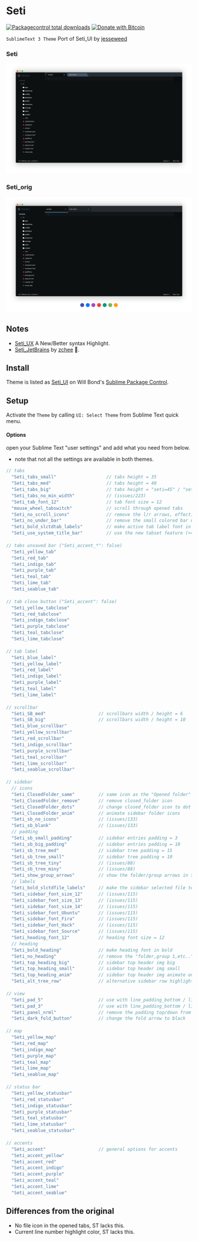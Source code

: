 # Seti

[![Packagecontrol total downloads](https://img.shields.io/packagecontrol/dt/Seti_UI.svg)](https://packagecontrol.io/packages/Seti_UI/)
[![Donate with Bitcoin](https://en.cryptobadges.io/badge/micro/16ri7Hh848bw7vxbEevKHFuHXLmsV8Vc9L)](https://en.cryptobadges.io/donate/16ri7Hh848bw7vxbEevKHFuHXLmsV8Vc9L)

`SublimeText 3 Theme` Port of Seti_UI by [jesseweed](https://github.com/jesseweed/seti-ui)

### Seti

![Seti Screenshot](./Resource/screenshot-1.png)

### Seti_orig

![Seti Screenshot](./Resource/screenshot-2.png)

## Notes

* [Seti_UX](https://sublime.wbond.net/packages/Seti_UX) A New/Better syntax Highlight.
* [Seti_JetBrains](https://github.com/zchee/Seti_JetBrains) by [zchee](https://github.com/zchee) :tophat:.

## Install

Theme is listed as [Seti_UI](https://packagecontrol.io/packages/Seti_UI) on Will Bond's [Sublime Package Control](https://packagecontrol.io).

## Setup

Activate the `Theme` by calling `UI: Select Theme` from Sublime Text quick menu.

#### Options

open your Sublime Text "user settings" and add what you need from below.
* note that not all the settings are available in both themes.

```js
// tabs
  "Seti_tabs_small"                   // tabs height = 35
  "Seti_tabs_med"                     // tabs height = 40
  "Seti_tabs_big"                     // tabs height = "seti=45" / "seti_orig=54"
  "Seti_tabs_no_min_width"            // (issues/223)
  "Seti_tab_font_12"                  // tab font size = 12
  "mouse_wheel_tabswitch"             // scroll through opened tabs
  "Seti_no_scroll_icons"              // remove the l/r arrows, effective when ("enable_tab_scrolling": true)
  "Seti_no_under_bar"                 // remove the small colored bar under the un-saved tabs "not available with accents"
  "Seti_bold_slctdtab_labels"         // make active tab label font in bold
  "Seti_use_system_title_bar"         // use the new tabset feature (>=3127)

// tabs unsaved bar ("Seti_accent_*": false)
  "Seti_yellow_tab"
  "Seti_red_tab"
  "Seti_indigo_tab"
  "Seti_purple_tab"
  "Seti_teal_tab"
  "Seti_lime_tab"
  "Seti_seablue_tab"

// tab close button ("Seti_accent": false)
  "Seti_yellow_tabclose"
  "Seti_red_tabclose"
  "Seti_indigo_tabclose"
  "Seti_purple_tabclose"
  "Seti_teal_tabclose"
  "Seti_lime_tabclose"

// tab label
  "Seti_blue_label"
  "Seti_yellow_label"
  "Seti_red_label"
  "Seti_indigo_label"
  "Seti_purple_label"
  "Seti_teal_label"
  "Seti_lime_label"

// scrollbar
  "Seti_SB_med"                    // scrollbars width / height = 6
  "Seti_SB_big"                    // scrollbars width / height = 10
  "Seti_blue_scrollbar"
  "Seti_yellow_scrollbar"
  "Seti_red_scrollbar"
  "Seti_indigo_scrollbar"
  "Seti_purple_scrollbar"
  "Seti_teal_scrollbar"
  "Seti_lime_scrollbar"
  "Seti_seablue_scrollbar"

// sidebar
  // icons
  "Seti_ClosedFolder_same"         // same icon as the "Opened folder"
  "Seti_ClosedFolder_remove"       // remove closed_folder icon
  "Seti_ClosedFolder_dots"         // change closed_folder icon to dot
  "Seti_ClosedFolder_anim"         // animate sidebar folder icons
  "Seti_sb_no_icons"               // (issues/133)
  "Seti_sb_blank"                  // (issues/133)
  // padding
  "Seti_sb_small_padding"          // sidebar entries padding = 3
  "Seti_sb_big_padding"            // sidebar entries padding = 10
  "Seti_sb_tree_med"               // sidebar tree padding = 15
  "Seti_sb_tree_small"             // sidebar tree padding = 10
  "Seti_sb_tree_tiny"              // (issues/88)
  "Seti_sb_tree_miny"              // (issues/88)
  "Seti_show_group_arrows"         // show the folder/group arrows in sidebar
  // labels
  "Seti_bold_slctdfile_labels"     // make the sidebar selected file text in bold
  "Seti_sidebar_font_size_12"      // (issues/115)
  "Seti_sidebar_font_size_13"      // (issues/115)
  "Seti_sidebar_font_size_14"      // (issues/115)
  "Seti_sidebar_font_Ubuntu"       // (issues/115)
  "Seti_sidebar_font_Fira"         // (issues/115)
  "Seti_sidebar_font_Hack"         // (issues/115)
  "Seti_sidebar_font_Source"       // (issues/115)
  "Seti_heading_font_12"           // heading font size = 12
  // heading
  "Seti_bold_heading"              // make heading font in bold
  "Seti_no_heading"                // remove the "folder,group 1,etc.."
  "Seti_top_heading_big"           // sidebar top header img big
  "Seti_top_heading_small"         // sidebar top header img small
  "Seti_top_heading_anim"          // sidebar top header img animate on hover "not available with accents"
  "Seti_alt_tree_row"              // alternative sidebar row highlight

// view
  "Seti_pad_5"                     // use with line_padding_bottom / line_padding_top = 5
  "Seti_pad_3"                     // use with line_padding_bottom / line_padding_top = 3
  "Seti_panel_nrml"                // remove the padding top/down from quick panel
  "Seti_dark_fold_button"          // change the fold arrow to black

// map
  "Seti_yellow_map"
  "Seti_red_map"
  "Seti_indigo_map"
  "Seti_purple_map"
  "Seti_teal_map"
  "Seti_lime_map"
  "Seti_seablue_map"

// status bar
  "Seti_yellow_statusbar"
  "Seti_red_statusbar"
  "Seti_indigo_statusbar"
  "Seti_purple_statusbar"
  "Seti_teal_statusbar"
  "Seti_lime_statusbar"
  "Seti_seablue_statusbar"

// accents
  "Seti_accent"                    // general options for accents
  "Seti_accent_yellow"
  "Seti_accent_red"
  "Seti_accent_indigo"
  "Seti_accent_purple"
  "Seti_accent_teal"
  "Seti_accent_lime"
  "Seti_accent_seablue"
```

## Differences from the original

* No file icon in the opened tabs, ST lacks this.
* Current line number highlight color, ST lacks this.
